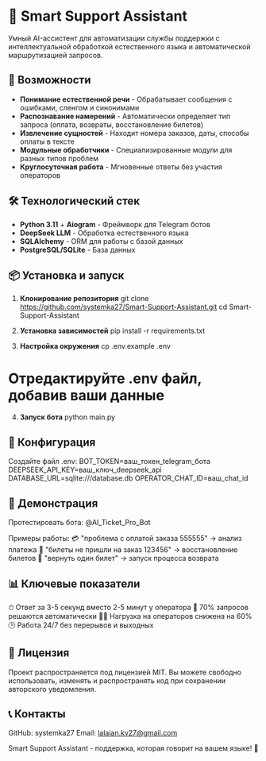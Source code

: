 # 🤖 Smart Support Assistant

Умный AI-ассистент для автоматизации службы поддержки с интеллектуальной обработкой естественного языка и автоматической маршрутизацией запросов.

## 🚀 Возможности

- **Понимание естественной речи** - Обрабатывает сообщения с ошибками, сленгом и синонимами
- **Распознавание намерений** - Автоматически определяет тип запроса (оплата, возвраты, восстановление билетов)
- **Извлечение сущностей** - Находит номера заказов, даты, способы оплаты в тексте
- **Модульные обработчики** - Специализированные модули для разных типов проблем
- **Круглосуточная работа** - Мгновенные ответы без участия операторов

## 🛠 Технологический стек

- **Python 3.11** + **Aiogram** - Фреймворк для Telegram ботов
- **DeepSeek LLM** - Обработка естественного языка
- **SQLAlchemy** - ORM для работы с базой данных
- **PostgreSQL/SQLite** - База данных


## 📦 Установка и запуск

1. **Клонирование репозитория**
git clone https://github.com/systemka27/Smart-Support-Assistant.git
cd Smart-Support-Assistant


3. **Установка зависимостей**
pip install -r requirements.txt

4. **Настройка окружения**
cp .env.example .env
# Отредактируйте .env файл, добавив ваши данные

4. **Запуск бота**
python main.py

## 🔧 Конфигурация
Создайте файл .env:
BOT_TOKEN=ваш_токен_telegram_бота
DEEPSEEK_API_KEY=ваш_ключ_deepseek_api
DATABASE_URL=sqlite:///database.db
OPERATOR_CHAT_ID=ваш_chat_id

## 🎯 Демонстрация
Протестировать бота: @AI_Ticket_Pro_Bot

Примеры работы:
💳 "проблема с оплатой заказа 555555" → анализ платежа
🎫 "билеты не пришли на заказ 123456" → восстановление билетов
🔄 "вернуть один билет" → запуск процесса возврата

## 📊 Ключевые показатели
⏱ Ответ за 3-5 секунд вместо 2-5 минут у оператора
🤖 70% запросов решаются автоматически
👨💼 Нагрузка на операторов снижена на 60%
🕒 Работа 24/7 без перерывов и выходных

## 🪪 Лицензия
Проект распространяется под лицензией MIT.
Вы можете свободно использовать, изменять и распространять код при сохранении авторского уведомления.

## 📞 Контакты
GitHub: systemka27
Email: lalaian.kv27@gmail.com


Smart Support Assistant - поддержка, которая говорит на вашем языке! 🚀   
